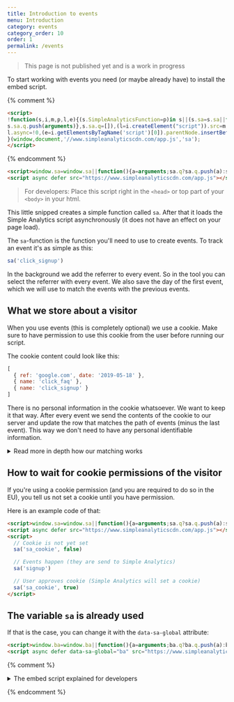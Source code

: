 ```yaml
---
title: Introduction to events
menu: Introduction
category: events
category_order: 10
order: 1
permalink: /events
---
```


> This page is not published yet and is a work in progress

To start working with events you need (or maybe already have) to install the embed script.

{% comment %}
```html
<script>
!function(s,i,m,p,l,e){(s.SimpleAnalyticsFunction=p)in s||(s.sa=s.sa||function(){
s.sa.q.push(arguments)},s.sa.q=[]),(l=i.createElement("script")).src=m,
l.async=!0,(e=i.getElementsByTagName('script')[0]).parentNode.insertBefore(l,e)
}(window,document,'//www.simpleanalyticscdn.com/app.js','sa');
</script>
```
{% endcomment %}

```html
<script>window.sa=window.sa||function(){a=arguments;sa.q?sa.q.push(a):sa.q=[a]};</script>
<script async defer src="https://www.simpleanalyticscdn.com/app.js"></script>
```

> For developers: Place this script right in the `<head>` or top part of your `<body>` in your html.

This little snipped creates a simple function called `sa`. After that it loads the Simple Analytics script asynchronously (it does not have an effect on your page load).

The `sa`-function is the function you'll need to use to create events. To track an event it's as simple as this:

```js
sa('click_signup')
```

In the background we add the referrer to every event. So in the tool you can select the referrer with every event. We also save the day of the first event, which we will use to match the events with the previous events.

## What we store about a visitor

When you use events (this is completely optional) we use a cookie. Make sure to have permission to use this cookie from the user before running our script.

The cookie content could look like this:

```js
[
  { ref: 'google.com', date: '2019-05-18' },
  { name: 'click_faq' },
  { name: 'click_signup' }
]
```

There is no personal information in the cookie whatsoever. We want to keep it that way. After every event we send the contents of the cookie to our server and update the row that matches the path of events (minus the last event). This way we don't need to have any personal identifiable information.

<details markdown="1">
  <summary>Read more in depth how our matching works</summary>

  lalalal

</details>

## How to wait for cookie permissions of the visitor

If you're using a cookie permission (and you are required to do so in the EU), you tell us not set a cookie until you have permission.

Here is an example code of that:

```html
<script>window.sa=window.sa||function(){a=arguments;sa.q?sa.q.push(a):sa.q=[a]};</script>
<script async defer src="https://www.simpleanalyticscdn.com/app.js"></script>
<script>
  // Cookie is not yet set
  sa('sa_cookie', false)

  // Events happen (they are send to Simple Analytics)
  sa('signup')

  // User approves cookie (Simple Analytics will set a cookie)
  sa('sa_cookie', true)
</script>
```

## The variable `sa` is already used

If that is the case, you can change it with the `data-sa-global` attribute:

```html
<script>window.ba=window.ba||function(){a=arguments;ba.q?ba.q.push(a):ba.q=[a]};</script>
<script async defer data-sa-global="ba" src="https://www.simpleanalyticscdn.com/app.js"></script>
```


{% comment %}
<details markdown="1">
  <summary>The embed script explained for developers</summary>

```js
(function(window, document, hostname, functionName, script, firstScript) {
  // Store the name of the Analytics object
  window.SimpleAnalyticsFunction = functionName

  // Check whether the Analytics object is defined
  if (!(functionName in window)) {

    // Define the Analytics object
    window[functionName] = window[functionName] || function() {

      // Add the tasks to the queue
      window[functionName].q.push(arguments)
    }

    // Create the queue
    window[functionName].q = []
  }

  // Create a new script element
  script   = document.createElement('script')
  script.src   = '//' + hostname + '/app.js'
  script.async = true

  // Insert the script element into the document
  firstScript = document.getElementsByTagName('script')[0]
  firstScript.parentNode.insertBefore(script, firstScript)

})(window, document, 'www.simpleanalyticscdn.com', 'sa')
```
</details>

{% endcomment %}
